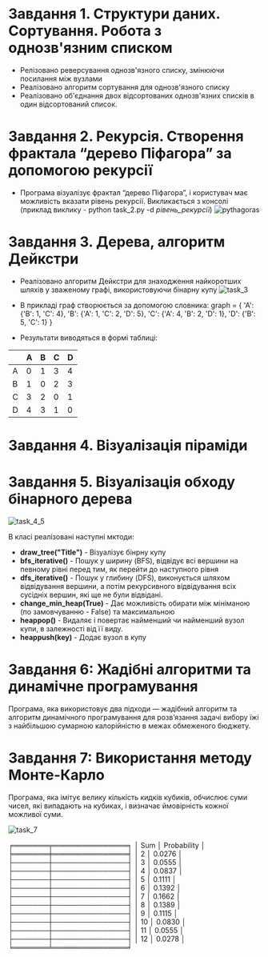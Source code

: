 # Завдання 1. Структури даних. Сортування. Робота з однозв'язним списком
- Релізовано реверсування однозв'язного списку, змінюючи посилання між вузлами
- Реалізовано алгоритм сортування для однозв'язного списку
- Реалізовано об'єднання двох відсортованих однозв'язних списків в один відсортований список.

# Завдання 2. Рекурсія. Створення фрактала “дерево Піфагора” за допомогою рекурсії
- Програма візуалізує фрактал “дерево Піфагора”, і користувач має можливість вказати рівень рекурсії.
  Викликається з консолі (приклад виклику - python task_2.py -d *рівень_рекурсії*)
  ![pythagoras](https://github.com/IIchukissII/goit-algo-fp/assets/133657307/7174a9bd-7ee9-424c-a5a6-378a3ef84e55)

# Завдання 3. Дерева, алгоритм Дейкстри
- Реалізовано алгоритм Дейкстри для знаходження найкоротших шляхів у зваженому графі, використовуючи бінарну купу
![task_3](https://github.com/IIchukissII/goit-algo-fp/assets/133657307/5e9b8a35-9601-4c46-9318-84754456eb6d)


- В прикладі граф створюється за допомогою словника: 
graph = {
        'A': {'B': 1, 'C': 4},
        'B': {'A': 1, 'C': 2, 'D': 5},
        'C': {'A': 4, 'B': 2, 'D': 1},
        'D': {'B': 5, 'C': 1}
    }

- Результати виводяться в формі таблиці:
  

|    |   A |   B |   C |   D |
|----|-----|-----|-----|-----|
| A  |   0 |   1 |   3 |   4 |
| B  |   1 |   0 |   2 |   3 |
| C  |   3 |   2 |   0 |   1 |
| D  |   4 |   3 |   1 |   0 |

# Завдання 4. Візуалізація піраміди 
# Завдання 5. Візуалізація обходу бінарного дерева

![task_4_5](https://github.com/IIchukissII/goit-algo-fp/assets/133657307/073f17dd-d813-4be4-8765-129b116a0b29)

В класі реалізовані наступні мктоди:
- **draw_tree("Title")** - Візуалізує бінрну купу
- **bfs_iterative()** - Пошук у ширину (BFS), відвідує всі вершини на певному рівні перед тим, як перейти до наступного рівня
- **dfs_iterative()** - Пошук у глибину (DFS), виконується шляхом відвідування вершини, а потім рекурсивного відвідування всіх сусідніх вершин, які ще не були відвідані. 
- **change_min_heap(True)** - Дає можливість обирати між мініманою (по замовчуванню - False) та максимальною
- **heappop()** - Видаляє і повертає найменший чи найменший вузол купи, в залежності від її виду.
- **heappush(key)** - Додає вузол в купу

# Завдання 6: Жадібні алгоритми та динамічне програмування

Програма, яка використовує два підходи — жадібний алгоритм та алгоритм динамічного програмування для розв’язання задачі вибору їжі з найбільшою сумарною калорійністю в межах обмеженого бюджету.

# Завдання 7: Використання методу Монте-Карло
Програма, яка імітує велику кількість кидків кубиків, обчислює суми чисел, які випадають на кубиках, і визначає ймовірність кожної можливої суми.

![task_7](https://github.com/IIchukissII/goit-algo-fp/assets/133657307/5917f320-f892-4399-87fc-c3448a8304be)

╒═══════╤═══════════════╕
│   Sum │   Probability │
╞═══════╪═══════════════╡
│     2 │        0.0276 │
├───────┼───────────────┤
│     3 │        0.0555 │
├───────┼───────────────┤
│     4 │        0.0837 │
├───────┼───────────────┤
│     5 │        0.1111 │
├───────┼───────────────┤
│     6 │        0.1392 │
├───────┼───────────────┤
│     7 │        0.1662 │
├───────┼───────────────┤
│     8 │        0.1389 │
├───────┼───────────────┤
│     9 │        0.1115 │
├───────┼───────────────┤
│    10 │        0.0830 │
├───────┼───────────────┤
│    11 │        0.0555 │
├───────┼───────────────┤
│    12 │        0.0278 │
╘═══════╧═══════════════╛
